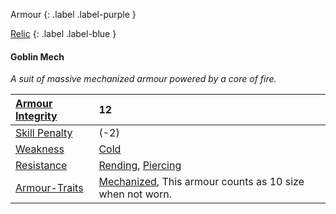 Armour
{: .label .label-purple }

[Relic](Game/Designing-Armour#Relic)
{: .label .label-blue }

#### Goblin Mech

_A suit of massive mechanized armour powered by a core of fire._

| [Armour Integrity](Game/Core/Armour#Armour%20Integrity)    | 12                                                                                      |
| :--------------------------------------------------------- | :-------------------------------------------------------------------------------------- |
| [Skill Penalty](Game/Core/Armour#Skill%20Penalty)          | (-2)                                                                                    |
| [Weakness](Game/Core/Armour#Weakness%20and%20Resistance)   | [Cold](Game/Core/Injury#Cold)                                                           |
| [Resistance](Game/Core/Armour#Weakness%20and%20Resistance) | [Rending](Game/Core/Injury#Rending), [Piercing](Game/Core/Injury#Piercing)              |
| [Armour-Traits](Game/Core/Armour-Traits)                   | [Mechanized](Game/Core/Blocks/Mechanized), This armour counts as 10 size when not worn. |
